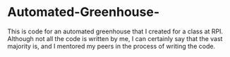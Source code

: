# Automated-Greenhouse-
This is code for an automated greenhouse that I created for a class at RPI. Although not all the code is written by me, I can certainly say that the vast majority is, and I mentored my peers in the process of writing the code. 
